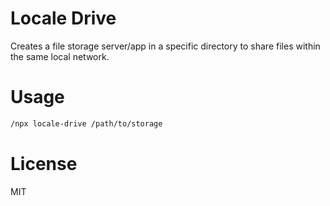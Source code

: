 # Locale Drive

Creates a file storage server/app in a specific directory to share files within the same local network.

# Usage

```bash
/npx locale-drive /path/to/storage
```

# License

MIT